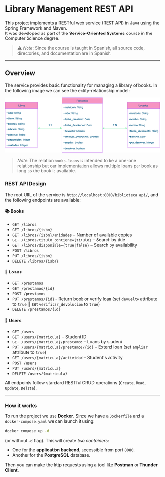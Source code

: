 # Library Management REST API

This project implements a RESTful web service (REST API) in Java using the Spring Framework and Maven.  
It was developed as part of the **Service-Oriented Systems** course in the Computer Science degree.

> ⚠️ *Note*: Since the course is taught in Spanish, all source code, directories, and documentation are in Spanish.

---

## Overview

The service provides basic functionality for managing a library of books. In the following image we can see the entity-relationship model:

![Entity-Relationship Model](images/er-model.png)

> *Note*: The relation ``books-loans`` is intended to be a one-one relationship but our implementation allows multiple loans per book as long as the book is available.

### REST API Design

The root URL of the service is `http://localhost:8080/biblioteca.api/`, and the following endpoints are available:

#### 📚 Books

- `GET /libros`
- `GET /libros/{isbn}`
- `GET /libros/{isbn}/unidades` – Number of available copies
- `GET /libros?titulo_contiene={titulo}` – Search by title
- `GET /libros?disponible={true|false}` – Search by availability
- `POST /libros`
- `PUT /libros/{isbn}`
- `DELETE /libros/{isbn}`

#### 📄 Loans

- `GET /prestamos`
- `GET /prestamos/{id}`
- `POST /prestamos`
- `PUT /prestamos/{id}` - Return book or verify loan (set ``devuelto`` attribute to ``true`` || set `verificar_devolucion` to ``true``)
- `DELETE /prestamos/{id}`

#### 👤 Users

- `GET /users`
- `GET /users/{matricula}` – Student ID
- `GET /users/{matricula}/prestamos` – Loans by student
- `PUT /users/{matricula}/prestamos/{id}` – Extend loan (set ``ampliar`` attribute to ``true``)
- `GET /users/{matricula}/actividad` – Student's activity
- `POST /users`
- `PUT /users/{matricula}`
- `DELETE /users/{matricula}`

All endpoints follow standard RESTful CRUD operations (`Create`, `Read`, `Update`, `Delete`).

---

### How it works

To run the project we use **Docker**. Since we have a ``Dockerfile`` and a `docker-compose.yaml` we can launch it using:

```bash
docker compose up -d
```

(or without `-d` flag). This will create *two containers*:

- One for the **application backend**, accessible from port `8080`.
- Another for the **PostgreSQL** database.

Then you can make the http requests using a tool like **Postman** or **Thunder Client**.

